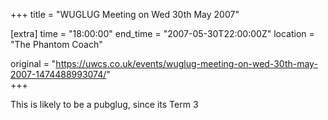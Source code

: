 +++
title = "WUGLUG Meeting on Wed 30th May 2007"

[extra]
time = "18:00:00"
end_time = "2007-05-30T22:00:00Z"
location = "The Phantom Coach"

original = "https://uwcs.co.uk/events/wuglug-meeting-on-wed-30th-may-2007-1474488993074/"    
+++

This is likely to be a pubglug, since its Term 3

